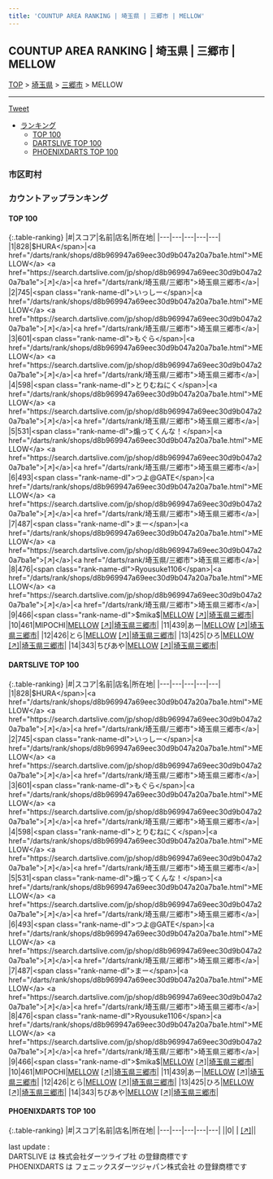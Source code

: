 ```yaml
---
title: 'COUNTUP AREA RANKING | 埼玉県 | 三郷市 | MELLOW'
---
```

## COUNTUP AREA RANKING | 埼玉県 | 三郷市 | MELLOW

[TOP](/darts/rank/) > [埼玉県](/darts/rank/埼玉県/) > [三郷市](/darts/rank/埼玉県/三郷市/) > MELLOW

___

<a href="https://twitter.com/share?ref_src=twsrc%5Etfw" data-text="COUNTUP AREA RANKING | 埼玉県三郷市MELLOW" class="twitter-share-button" data-hashtags="DARTSLIVE,PHOENIXDARTS,darts,ダーツ" data-show-count="false">Tweet</a>

* [ランキング](#カウントアップランキング)
    * [TOP 100](#top-100)
    * [DARTSLIVE TOP 100](#dartslive-top-100)
    * [PHOENIXDARTS TOP 100](#phoenixdarts-top-100)

### 市区町村

<ul>

</ul>

### カウントアップランキング

#### TOP 100



{:.table-ranking}
|#|スコア|名前|店名|所在地|
|---|---|---|---|---|
|1|828|<span class="rank-name-dl">$HURA</span>|<a href="/darts/rank/shops/d8b969947a69eec30d9b047a20a7ba1e.html">MELLOW</a> <a href="https://search.dartslive.com/jp/shop/d8b969947a69eec30d9b047a20a7ba1e">[↗]</a>|<a href="/darts/rank/埼玉県/三郷市">埼玉県三郷市</a>|
|2|745|<span class="rank-name-dl">いっしー</span>|<a href="/darts/rank/shops/d8b969947a69eec30d9b047a20a7ba1e.html">MELLOW</a> <a href="https://search.dartslive.com/jp/shop/d8b969947a69eec30d9b047a20a7ba1e">[↗]</a>|<a href="/darts/rank/埼玉県/三郷市">埼玉県三郷市</a>|
|3|601|<span class="rank-name-dl">もぐら</span>|<a href="/darts/rank/shops/d8b969947a69eec30d9b047a20a7ba1e.html">MELLOW</a> <a href="https://search.dartslive.com/jp/shop/d8b969947a69eec30d9b047a20a7ba1e">[↗]</a>|<a href="/darts/rank/埼玉県/三郷市">埼玉県三郷市</a>|
|4|598|<span class="rank-name-dl">とりむねにく</span>|<a href="/darts/rank/shops/d8b969947a69eec30d9b047a20a7ba1e.html">MELLOW</a> <a href="https://search.dartslive.com/jp/shop/d8b969947a69eec30d9b047a20a7ba1e">[↗]</a>|<a href="/darts/rank/埼玉県/三郷市">埼玉県三郷市</a>|
|5|531|<span class="rank-name-dl">煽ってくんな！</span>|<a href="/darts/rank/shops/d8b969947a69eec30d9b047a20a7ba1e.html">MELLOW</a> <a href="https://search.dartslive.com/jp/shop/d8b969947a69eec30d9b047a20a7ba1e">[↗]</a>|<a href="/darts/rank/埼玉県/三郷市">埼玉県三郷市</a>|
|6|493|<span class="rank-name-dl">つよ@GATE</span>|<a href="/darts/rank/shops/d8b969947a69eec30d9b047a20a7ba1e.html">MELLOW</a> <a href="https://search.dartslive.com/jp/shop/d8b969947a69eec30d9b047a20a7ba1e">[↗]</a>|<a href="/darts/rank/埼玉県/三郷市">埼玉県三郷市</a>|
|7|487|<span class="rank-name-dl">まー</span>|<a href="/darts/rank/shops/d8b969947a69eec30d9b047a20a7ba1e.html">MELLOW</a> <a href="https://search.dartslive.com/jp/shop/d8b969947a69eec30d9b047a20a7ba1e">[↗]</a>|<a href="/darts/rank/埼玉県/三郷市">埼玉県三郷市</a>|
|8|476|<span class="rank-name-dl">Ryousuke1106</span>|<a href="/darts/rank/shops/d8b969947a69eec30d9b047a20a7ba1e.html">MELLOW</a> <a href="https://search.dartslive.com/jp/shop/d8b969947a69eec30d9b047a20a7ba1e">[↗]</a>|<a href="/darts/rank/埼玉県/三郷市">埼玉県三郷市</a>|
|9|466|<span class="rank-name-dl">$mika$</span>|<a href="/darts/rank/shops/d8b969947a69eec30d9b047a20a7ba1e.html">MELLOW</a> <a href="https://search.dartslive.com/jp/shop/d8b969947a69eec30d9b047a20a7ba1e">[↗]</a>|<a href="/darts/rank/埼玉県/三郷市">埼玉県三郷市</a>|
|10|461|<span class="rank-name-dl">MIPOCHI</span>|<a href="/darts/rank/shops/d8b969947a69eec30d9b047a20a7ba1e.html">MELLOW</a> <a href="https://search.dartslive.com/jp/shop/d8b969947a69eec30d9b047a20a7ba1e">[↗]</a>|<a href="/darts/rank/埼玉県/三郷市">埼玉県三郷市</a>|
|11|439|<span class="rank-name-dl">あー</span>|<a href="/darts/rank/shops/d8b969947a69eec30d9b047a20a7ba1e.html">MELLOW</a> <a href="https://search.dartslive.com/jp/shop/d8b969947a69eec30d9b047a20a7ba1e">[↗]</a>|<a href="/darts/rank/埼玉県/三郷市">埼玉県三郷市</a>|
|12|426|<span class="rank-name-dl">とら</span>|<a href="/darts/rank/shops/d8b969947a69eec30d9b047a20a7ba1e.html">MELLOW</a> <a href="https://search.dartslive.com/jp/shop/d8b969947a69eec30d9b047a20a7ba1e">[↗]</a>|<a href="/darts/rank/埼玉県/三郷市">埼玉県三郷市</a>|
|13|425|<span class="rank-name-dl">ひろ</span>|<a href="/darts/rank/shops/d8b969947a69eec30d9b047a20a7ba1e.html">MELLOW</a> <a href="https://search.dartslive.com/jp/shop/d8b969947a69eec30d9b047a20a7ba1e">[↗]</a>|<a href="/darts/rank/埼玉県/三郷市">埼玉県三郷市</a>|
|14|343|<span class="rank-name-dl">ちびあや</span>|<a href="/darts/rank/shops/d8b969947a69eec30d9b047a20a7ba1e.html">MELLOW</a> <a href="https://search.dartslive.com/jp/shop/d8b969947a69eec30d9b047a20a7ba1e">[↗]</a>|<a href="/darts/rank/埼玉県/三郷市">埼玉県三郷市</a>|


#### DARTSLIVE TOP 100



{:.table-ranking}
|#|スコア|名前|店名|所在地|
|---|---|---|---|---|
|1|828|<span class="rank-name-dl">$HURA</span>|<a href="/darts/rank/shops/d8b969947a69eec30d9b047a20a7ba1e.html">MELLOW</a> <a href="https://search.dartslive.com/jp/shop/d8b969947a69eec30d9b047a20a7ba1e">[↗]</a>|<a href="/darts/rank/埼玉県/三郷市">埼玉県三郷市</a>|
|2|745|<span class="rank-name-dl">いっしー</span>|<a href="/darts/rank/shops/d8b969947a69eec30d9b047a20a7ba1e.html">MELLOW</a> <a href="https://search.dartslive.com/jp/shop/d8b969947a69eec30d9b047a20a7ba1e">[↗]</a>|<a href="/darts/rank/埼玉県/三郷市">埼玉県三郷市</a>|
|3|601|<span class="rank-name-dl">もぐら</span>|<a href="/darts/rank/shops/d8b969947a69eec30d9b047a20a7ba1e.html">MELLOW</a> <a href="https://search.dartslive.com/jp/shop/d8b969947a69eec30d9b047a20a7ba1e">[↗]</a>|<a href="/darts/rank/埼玉県/三郷市">埼玉県三郷市</a>|
|4|598|<span class="rank-name-dl">とりむねにく</span>|<a href="/darts/rank/shops/d8b969947a69eec30d9b047a20a7ba1e.html">MELLOW</a> <a href="https://search.dartslive.com/jp/shop/d8b969947a69eec30d9b047a20a7ba1e">[↗]</a>|<a href="/darts/rank/埼玉県/三郷市">埼玉県三郷市</a>|
|5|531|<span class="rank-name-dl">煽ってくんな！</span>|<a href="/darts/rank/shops/d8b969947a69eec30d9b047a20a7ba1e.html">MELLOW</a> <a href="https://search.dartslive.com/jp/shop/d8b969947a69eec30d9b047a20a7ba1e">[↗]</a>|<a href="/darts/rank/埼玉県/三郷市">埼玉県三郷市</a>|
|6|493|<span class="rank-name-dl">つよ@GATE</span>|<a href="/darts/rank/shops/d8b969947a69eec30d9b047a20a7ba1e.html">MELLOW</a> <a href="https://search.dartslive.com/jp/shop/d8b969947a69eec30d9b047a20a7ba1e">[↗]</a>|<a href="/darts/rank/埼玉県/三郷市">埼玉県三郷市</a>|
|7|487|<span class="rank-name-dl">まー</span>|<a href="/darts/rank/shops/d8b969947a69eec30d9b047a20a7ba1e.html">MELLOW</a> <a href="https://search.dartslive.com/jp/shop/d8b969947a69eec30d9b047a20a7ba1e">[↗]</a>|<a href="/darts/rank/埼玉県/三郷市">埼玉県三郷市</a>|
|8|476|<span class="rank-name-dl">Ryousuke1106</span>|<a href="/darts/rank/shops/d8b969947a69eec30d9b047a20a7ba1e.html">MELLOW</a> <a href="https://search.dartslive.com/jp/shop/d8b969947a69eec30d9b047a20a7ba1e">[↗]</a>|<a href="/darts/rank/埼玉県/三郷市">埼玉県三郷市</a>|
|9|466|<span class="rank-name-dl">$mika$</span>|<a href="/darts/rank/shops/d8b969947a69eec30d9b047a20a7ba1e.html">MELLOW</a> <a href="https://search.dartslive.com/jp/shop/d8b969947a69eec30d9b047a20a7ba1e">[↗]</a>|<a href="/darts/rank/埼玉県/三郷市">埼玉県三郷市</a>|
|10|461|<span class="rank-name-dl">MIPOCHI</span>|<a href="/darts/rank/shops/d8b969947a69eec30d9b047a20a7ba1e.html">MELLOW</a> <a href="https://search.dartslive.com/jp/shop/d8b969947a69eec30d9b047a20a7ba1e">[↗]</a>|<a href="/darts/rank/埼玉県/三郷市">埼玉県三郷市</a>|
|11|439|<span class="rank-name-dl">あー</span>|<a href="/darts/rank/shops/d8b969947a69eec30d9b047a20a7ba1e.html">MELLOW</a> <a href="https://search.dartslive.com/jp/shop/d8b969947a69eec30d9b047a20a7ba1e">[↗]</a>|<a href="/darts/rank/埼玉県/三郷市">埼玉県三郷市</a>|
|12|426|<span class="rank-name-dl">とら</span>|<a href="/darts/rank/shops/d8b969947a69eec30d9b047a20a7ba1e.html">MELLOW</a> <a href="https://search.dartslive.com/jp/shop/d8b969947a69eec30d9b047a20a7ba1e">[↗]</a>|<a href="/darts/rank/埼玉県/三郷市">埼玉県三郷市</a>|
|13|425|<span class="rank-name-dl">ひろ</span>|<a href="/darts/rank/shops/d8b969947a69eec30d9b047a20a7ba1e.html">MELLOW</a> <a href="https://search.dartslive.com/jp/shop/d8b969947a69eec30d9b047a20a7ba1e">[↗]</a>|<a href="/darts/rank/埼玉県/三郷市">埼玉県三郷市</a>|
|14|343|<span class="rank-name-dl">ちびあや</span>|<a href="/darts/rank/shops/d8b969947a69eec30d9b047a20a7ba1e.html">MELLOW</a> <a href="https://search.dartslive.com/jp/shop/d8b969947a69eec30d9b047a20a7ba1e">[↗]</a>|<a href="/darts/rank/埼玉県/三郷市">埼玉県三郷市</a>|


#### PHOENIXDARTS TOP 100



{:.table-ranking}
|#|スコア|名前|店名|所在地|
|---|---|---|---|---|
||0|<span class="rank-name-dl"> </span>|<a href="/darts/rank/shops/.html"></a> <a href="">[↗]</a>|<a href="/darts/rank//"></a>|


<div class="footer border-top border-gray-light mt-5 pt-3 text-right text-gray">
    last update : <span style="font-weight: italic" id="foot_last_modified"></span><br />
    DARTSLIVE は 株式会社ダーツライブ社 の登録商標です<br />
    PHOENIXDARTS は フェニックスダーツジャパン株式会社 の登録商標です<br />
</div>

<script src="https://cdnjs.cloudflare.com/ajax/libs/jquery.tablesorter/2.31.3/js/jquery.tablesorter.min.js" integrity="sha512-qzgd5cYSZcosqpzpn7zF2ZId8f/8CHmFKZ8j7mU4OUXTNRd5g+ZHBPsgKEwoqxCtdQvExE5LprwwPAgoicguNg==" crossorigin="anonymous" referrerpolicy="no-referrer"></script>
<link rel="stylesheet" href="https://cdnjs.cloudflare.com/ajax/libs/jquery.tablesorter/2.31.3/css/theme.default.min.css" integrity="sha512-wghhOJkjQX0Lh3NSWvNKeZ0ZpNn+SPVXX1Qyc9OCaogADktxrBiBdKGDoqVUOyhStvMBmJQ8ZdMHiR3wuEq8+w==" crossorigin="anonymous" referrerpolicy="no-referrer" />
<script>
$(function() {
    $(".table-ranking").tablesorter({sortList:[[0, 0]]});
    $("#foot_last_modified").text(formatDate(new Date(document.lastModified), 'yyyy-MM-dd HH:mm:ss'));
});
</script>

<script async src="https://platform.twitter.com/widgets.js" charset="utf-8"></script>